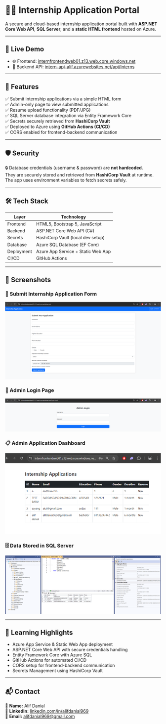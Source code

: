 # 🧑‍💻 Internship Application Portal

A secure and cloud-based internship application portal built with **ASP.NET Core Web API**, **SQL Server**, and a **static HTML frontend** hosted on Azure.

---

## 🚀 Live Demo

- 🌐 Frontend: [internfrontendweb01.z13.web.core.windows.net](https://internfrontendweb01.z13.web.core.windows.net)
- 🔗 Backend API: [intern-api-alif.azurewebsites.net/api/Interns](https://intern-api-alif.azurewebsites.net/api/Interns)

---

## 📌 Features

✅ Submit internship applications via a simple HTML form  
✅ Admin-only page to view submitted applications  
✅ Resume upload functionality (PDF/JPG)  
✅ SQL Server database integration via Entity Framework Core  
✅ Secrets securely retrieved from **HashiCorp Vault**  
✅ Deployed to Azure using **GitHub Actions (CI/CD)**  
✅ CORS enabled for frontend-backend communication  

---

## 🛡️ Security

🔒 Database credentials (username & password) are **not hardcoded**.  
They are securely stored and retrieved from **HashiCorp Vault** at runtime.  
The app uses environment variables to fetch secrets safely.

---

## 🛠️ Tech Stack

| Layer       | Technology                          |
|------------|--------------------------------------|
| Frontend    | HTML5, Bootstrap 5, JavaScript       |
| Backend     | ASP.NET Core Web API (C#)            |
| Secrets     | HashiCorp Vault (local dev setup)    |
| Database    | Azure SQL Database (EF Core)         |
| Deployment  | Azure App Service + Static Web App   |
| CI/CD       | GitHub Actions                       |

---

## 📸 Screenshots

### 📝 Submit Internship Application Form  
![Submit Form Screenshot](screenshots/submit-form.png)

### 🔐 Admin Login Page  
![Admin Login Screenshot](screenshots/admin-login.png)

### 📋 Admin Application Dashboard  
![Admin Dashboard Screenshot](screenshots/admin-application-data.png)

### 🗄️ Data Stored in SQL Server  
![SQL Server Screenshot](screenshots/SQL-server-database.png)

---

## 🧠 Learning Highlights

- Azure App Service & Static Web App deployment  
- ASP.NET Core Web API with secure credentials handling  
- Entity Framework Core with Azure SQL  
- GitHub Actions for automated CI/CD  
- CORS setup for frontend-backend communication  
- Secrets Management using HashiCorp Vault

---

## 📬 Contact

👤 **Name:** Alif Danial  
💼 **LinkedIn:** [linkedin.com/in/alifdanial969](https://www.linkedin.com/in/alifdanial969)  
📧 **Email:** alifdanial969@gmail.com
